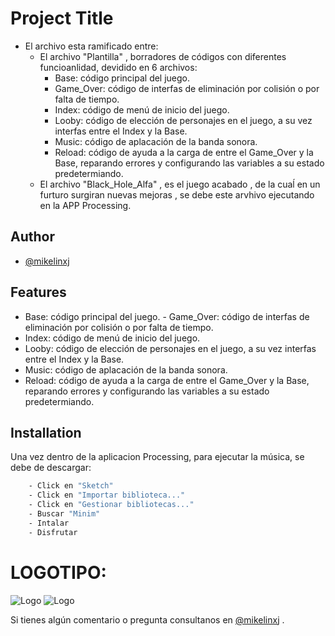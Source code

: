 
# Project Title

- El archivo esta ramificado entre:
    -  El archivo "Plantilla" , borradores de códigos con diferentes funcioanlidad, devidido en 6 archivos: 
        - Base: código principal del juego.
        - Game_Over: código de interfas de eliminación por colisión o por falta de tiempo.
        - Index: código de menú de inicio del juego.
        - Looby: código de elección de personajes en el juego, a su vez interfas entre el Index y la Base.
        - Music: código de aplacación de la banda sonora.
        - Reload: código de ayuda a la carga de entre el Game_Over y la Base, reparando errores y configurando las variables a su estado predetermiando.
    - El archivo "Black_Hole_Alfa" , es el juego acabado , de la cuaĺ en un furturo surgiran nuevas mejoras , se debe este arvhivo ejecutando en la APP Processing.
    
        



## Author

- [@mikelinxj](https://github.com/mikelinxj)


## Features

- Base: código principal del juego.
        - Game_Over: código de interfas de eliminación por colisión o por falta de tiempo.
- Index: código de menú de inicio del juego.
- Looby: código de elección de personajes en el juego, a su vez interfas entre el Index y la Base.
- Music: código de aplacación de la banda sonora.
- Reload: código de ayuda a la carga de entre el Game_Over y la Base, reparando errores y configurando las variables a su estado predetermiando.
    


## Installation

Una vez dentro de la aplicacion Processing, para ejecutar la música, se debe de descargar:

```bash
    - Click en "Sketch"
    - Click en "Importar biblioteca..."
    - Click en "Gestionar bibliotecas..."
    - Buscar "Minim"
    - Intalar
    - Disfrutar
```
    
# LOGOTIPO:
![Logo](https://th.bing.com/th/id/OIP.1RHpqwL8HBjPI9Nk72tgiAAAAA?rs=1&pid=ImgDetMain)
![Logo](https://th.bing.com/th/id/OIP.73fIq1QK36mR0zZDo98F5wAAAA?rs=1&pid=ImgDetMain)


Si tienes algún comentario o pregunta consultanos en [@mikelinxj](https://github.com/mikelinxj) .
